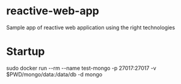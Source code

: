 # reactive-web-app
Sample app of reactive web application using the right technologies

# Startup

sudo docker run --rm --name test-mongo -p 27017:27017 -v $PWD/mongo/data:/data/db -d mongo



